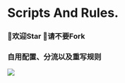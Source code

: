 # Scripts And Rules.

### 🤩欢迎Star 🥳请不要Fork
### 自用配置、分流以及重写规则

![](https://raw.githubusercontent.com/Centralmatrix3/Scripts-Rules/Master/Matrix-icon/Matrix/D-001.JPG)
